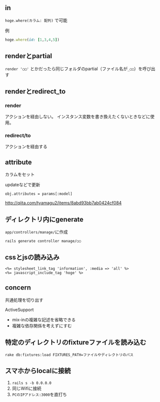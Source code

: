 ## in
`hoge.where(カラム: 配列)` で可能

例

```ruby
hoge.where(id: [1,3,4,5])
```

## renderとpartial
`render '◯◯'`
とかだったら同じフォルダのpartial（ファイル名が`_◯◯`）を呼び出す

## renderとredirect_to
### render
アクションを経由しない。
インスタンス変数を書き換えたくないときなどに使用。

### redirect/to
アクションを経由する


## attribute
カラムをセット

updateなどで更新

```
obj.attributes = params[:model]
```

<http://qiita.com/tyamagu2/items/8abd93bb7ab0424cf084>


## ディレクトリ内にgenerate
`app/controllers/manage/`に作成
```
rails generate controller manage/○○
```

## cssとjsの読み込み
```
<%= stylesheet_link_tag 'information', :media => 'all' %>
<%= javascript_include_tag 'hoge' %>
```

## concern
共通処理を切り出す

ActiveSupport

- mix-inの複雑な記述を省略できる
- 複雑な依存関係を考えずにすむ


## 特定のディレクトリのfixtureファイルを読み込む
```
rake db:fixtures:load FIXTURES_PATH=ファイルやディレクトリのパス
```


## スマホからlocalに接続
1. `rails s -b 0.0.0.0`
1. 同じWifiに接続
1. `PCのIPアドレス:3000`を直打ち
